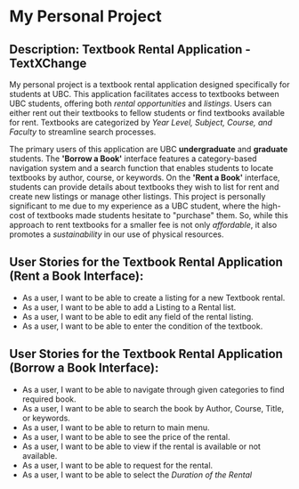 # My Personal Project

## Description: Textbook Rental Application - TextXChange

My personal project is a textbook rental application designed specifically for students at UBC. This application facilitates access to textbooks between UBC students, offering both *rental opportunities* and *listings*. Users can either rent out their textbooks to fellow students or find textbooks available for rent. Textbooks are categorized by *Year Level, Subject, Course, and Faculty* to streamline search processes.

The primary users of this application are UBC **undergraduate** and **graduate** students. The **'Borrow a Book'** interface features a category-based navigation system and a search function that enables students to locate textbooks by author, course, or keywords. On the **'Rent a Book'** interface, students can provide details about textbooks they wish to list for rent and create new listings or manage other listings. This project is personally significant to me due to my experience as a UBC student, where the high-cost of textbooks made students hesitate to "purchase" them. So, while this approach to rent textbooks for a smaller fee is not only *affordable*, it also promotes a *sustainability* in our use of physical resources. 

## User Stories for the Textbook Rental Application (Rent a Book Interface):
- As a user, I want to be able to create a listing for a new Textbook rental. 
- As a user, I want to be able to add a Listing to a Rental list.
- As a user, I want to be able to edit any field of the rental listing.
- As a user, I want to be able to enter the condition of the textbook. 


## User Stories for the Textbook Rental Application (Borrow a Book Interface):
- As a user, I want to be able to navigate through given categories to find required book.
- As a user, I want to be able to search the book by Author, Course, Title, or keywords. 
- As a user, I want to be able to return to main menu. 
- As a user, I want to be able to see the price of the rental.
- As a user, I want to be able to view if the rental is available or not available. 
- As a user, I want to be able to request for the rental.
- As a user, I want to be able to select the *Duration of the Rental* 
  